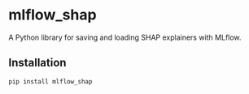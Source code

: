# mlflow_shap

A Python library for saving and loading SHAP explainers with MLflow.

## Installation

```bash
pip install mlflow_shap